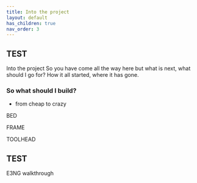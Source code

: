 ```yaml
---
title: Into the project
layout: default
has_children: true
nav_order: 3
---
```

## TEST
Into the project
So you have come all the way here but what is next, what should I go for?
How it all started, where it has gone.

### So what should I build?
- from cheap to crazy

BED

FRAME

TOOLHEAD

## TEST
E3NG walkthrough
